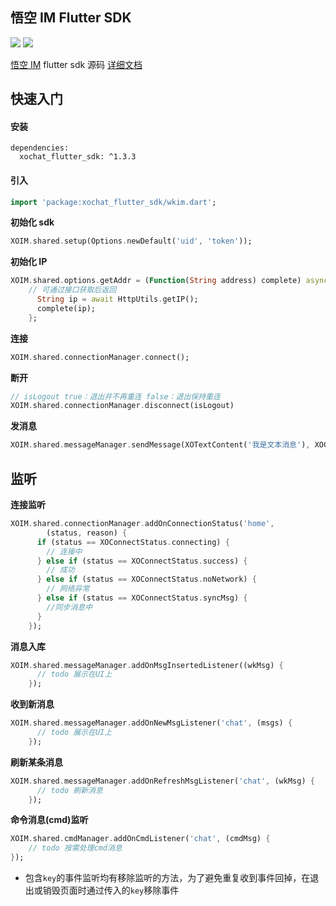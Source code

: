 ## 悟空 IM Flutter SDK

![](https://img.shields.io/static/v1?label=platform&message=flutter&color=green) ![](https://img.shields.io/hexpm/l/plug.svg)

[悟空 IM](https://github.com/WuKongIM/WuKongIM "文档") flutter sdk 源码 [详细文档](http://githubim.com/sdk/flutter.html "文档")

## 快速入门

#### 安装

```
dependencies:
  xochat_flutter_sdk: ^1.3.3
```

#### 引入

```dart
import 'package:xochat_flutter_sdk/wkim.dart';
```

**初始化 sdk**

```dart
XOIM.shared.setup(Options.newDefault('uid', 'token'));
```

**初始化 IP**

```dart
XOIM.shared.options.getAddr = (Function(String address) complete) async {
    // 可通过接口获取后返回
      String ip = await HttpUtils.getIP();
      complete(ip);
    };
```

**连接**

```dart
XOIM.shared.connectionManager.connect();
```

**断开**

```dart
// isLogout true：退出并不再重连 false：退出保持重连
XOIM.shared.connectionManager.disconnect(isLogout)
```

**发消息**

```dart
XOIM.shared.messageManager.sendMessage(XOTextContent('我是文本消息'), XOChannel(channelID, channelType));
```

## 监听

**连接监听**

```dart
XOIM.shared.connectionManager.addOnConnectionStatus('home',
        (status, reason) {
      if (status == XOConnectStatus.connecting) {
        // 连接中
      } else if (status == XOConnectStatus.success) {
        // 成功
      } else if (status == XOConnectStatus.noNetwork) {
        // 网络异常
      } else if (status == XOConnectStatus.syncMsg) {
        //同步消息中
      }
    });
```

**消息入库**

```dart
XOIM.shared.messageManager.addOnMsgInsertedListener((wkMsg) {
      // todo 展示在UI上
    });
```

**收到新消息**

```dart
XOIM.shared.messageManager.addOnNewMsgListener('chat', (msgs) {
      // todo 展示在UI上
    });
```

**刷新某条消息**

```dart
XOIM.shared.messageManager.addOnRefreshMsgListener('chat', (wkMsg) {
      // todo 刷新消息
    });
```

**命令消息(cmd)监听**

```dart
XOIM.shared.cmdManager.addOnCmdListener('chat', (cmdMsg) {
    // todo 按需处理cmd消息
});
```

- 包含`key`的事件监听均有移除监听的方法，为了避免重复收到事件回掉，在退出或销毁页面时通过传入的`key`移除事件
